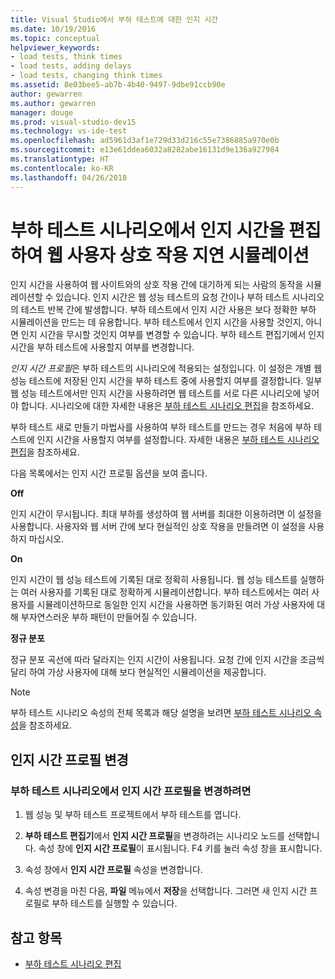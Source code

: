 ```yaml
---
title: Visual Studio에서 부하 테스트에 대한 인지 시간
ms.date: 10/19/2016
ms.topic: conceptual
helpviewer_keywords:
- load tests, think times
- load tests, adding delays
- load tests, changing think times
ms.assetid: 8e03bee5-ab7b-4b40-9497-9dbe91ccb90e
author: gewarren
ms.author: gewarren
manager: douge
ms.prod: visual-studio-dev15
ms.technology: vs-ide-test
ms.openlocfilehash: ad5961d3af1e729d33d216c55e7386885a970e0b
ms.sourcegitcommit: e13e61ddea6032a8282abe16131d9e136a927984
ms.translationtype: HT
ms.contentlocale: ko-KR
ms.lasthandoff: 04/26/2018
---
```

# <a name="edit-think-times-to-simulate-website-human-interaction-delays-in-load-tests-scenarios"></a>부하 테스트 시나리오에서 인지 시간을 편집하여 웹 사용자 상호 작용 지연 시뮬레이션

인지 시간을 사용하여 웹 사이트와의 상호 작용 간에 대기하게 되는 사람의 동작을 시뮬레이션할 수 있습니다. 인지 시간은 웹 성능 테스트의 요청 간이나 부하 테스트 시나리오의 테스트 반복 간에 발생합니다. 부하 테스트에서 인지 시간 사용은 보다 정확한 부하 시뮬레이션을 만드는 데 유용합니다. 부하 테스트에서 인지 시간을 사용할 것인지, 아니면 인지 시간을 무시할 것인지 여부를 변경할 수 있습니다. 부하 테스트 편집기에서 인지 시간을 부하 테스트에 사용할지 여부를 변경합니다.

 *인지 시간 프로필*은 부하 테스트의 시나리오에 적용되는 설정입니다. 이 설정은 개별 웹 성능 테스트에 저장된 인지 시간을 부하 테스트 중에 사용할지 여부를 결정합니다. 일부 웹 성능 테스트에서만 인지 시간을 사용하려면 웹 테스트를 서로 다른 시나리오에 넣어야 합니다. 시나리오에 대한 자세한 내용은 [부하 테스트 시나리오 편집](../test/edit-load-test-scenarios.md)을 참조하세요.

 부하 테스트 새로 만들기 마법사를 사용하여 부하 테스트를 만드는 경우 처음에 부하 테스트에 인지 시간을 사용할지 여부를 설정합니다. 자세한 내용은 [부하 테스트 시나리오 편집](../test/edit-load-test-scenarios.md)을 참조하세요.

 다음 목록에서는 인지 시간 프로필 옵션을 보여 줍니다.

**Off**

인지 시간이 무시됩니다. 최대 부하를 생성하여 웹 서버를 최대한 이용하려면 이 설정을 사용합니다. 사용자와 웹 서버 간에 보다 현실적인 상호 작용을 만들려면 이 설정을 사용하지 마십시오.

**On**

인지 시간이 웹 성능 테스트에 기록된 대로 정확히 사용됩니다. 웹 성능 테스트를 실행하는 여러 사용자를 기록된 대로 정확하게 시뮬레이션합니다. 부하 테스트에서는 여러 사용자를 시뮬레이션하므로 동일한 인지 시간을 사용하면 동기화된 여러 가상 사용자에 대해 부자연스러운 부하 패턴이 만들어질 수 있습니다.

**정규 분포**

정규 분포 곡선에 따라 달라지는 인지 시간이 사용됩니다. 요청 간에 인지 시간을 조금씩 달리 하여 가상 사용자에 대해 보다 현실적인 시뮬레이션을 제공합니다.

> [!NOTE]
> 부하 테스트 시나리오 속성의 전체 목록과 해당 설명을 보려면 [부하 테스트 시나리오 속성](../test/load-test-scenario-properties.md)을 참조하세요.

## <a name="changing-the-think-profile"></a>인지 시간 프로필 변경

### <a name="to-change-a-think-profile-in-a-load-test-scenario"></a>부하 테스트 시나리오에서 인지 시간 프로필을 변경하려면

1.  웹 성능 및 부하 테스트 프로젝트에서 부하 테스트를 엽니다.

2.  **부하 테스트 편집기**에서 **인지 시간 프로필**을 변경하려는 시나리오 노드를 선택합니다. 속성 창에 **인지 시간 프로필**이 표시됩니다. F4 키를 눌러 속성 창을 표시합니다.

3.  속성 창에서 **인지 시간 프로필** 속성을 변경합니다.

4.  속성 변경을 마친 다음, **파일** 메뉴에서 **저장**을 선택합니다. 그러면 새 인지 시간 프로필로 부하 테스트를 실행할 수 있습니다.

## <a name="see-also"></a>참고 항목

- [부하 테스트 시나리오 편집](../test/edit-load-test-scenarios.md)